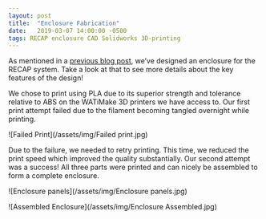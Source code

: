 ```yaml
---
layout: post
title:  "Enclosure Fabrication"
date:   2019-03-07 14:00:00 -0500
tags: RECAP enclosure CAD Solidworks 3D-printing
---
```

As mentioned in a [previous blog post](/2019/03/03/Enclosure-Design.html), we’ve designed an enclosure for the RECAP system. Take a look at that to see more details about the key features of the design!

We chose to print using PLA due to its superior strength and tolerance relative to ABS on the WATiMake 3D printers we have access to. Our first print attempt failed due to the filament becoming tangled overnight while printing.

![Failed Print](/assets/img/Failed print.jpg)

Due to the failure, we needed to retry printing. This time, we reduced the print speed which improved the quality substantially. Our second attempt was a success! All three parts were printed and can nicely be assembled to form a complete enclosure.

<!-- <Photo all three parts> -->
![Enclosure panels](/assets/img/Enclosure panels.jpg)

<!-- <Photo of assembled enclosure> -->
![Assembled Enclosure](/assets/img/Enclosure Assembled.jpg)
